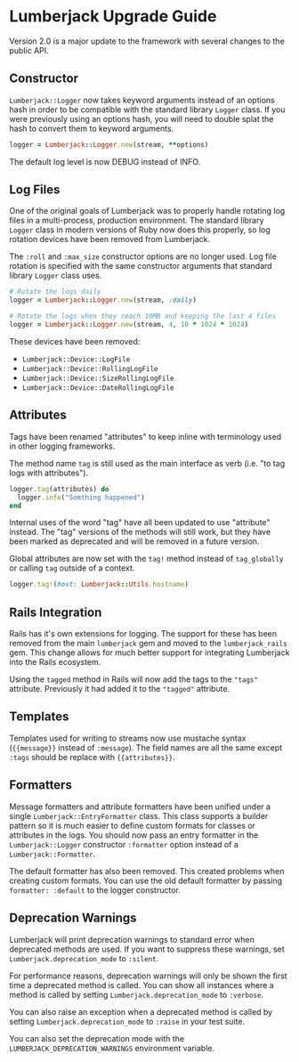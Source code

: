# Lumberjack Upgrade Guide

Version 2.0 is a major update to the framework with several changes to the public API.

## Constructor

`Lumberjack::Logger` now takes keyword arguments instead of an options hash in order to be compatible with the standard library `Logger` class. If you were previously using an options hash, you will need to double splat the hash to convert them to keyword arguments.

```ruby
logger = Lumberjack::Logger.new(stream, **options)
```

The default log level is now DEBUG instead of INFO.

## Log Files

One of the original goals of Lumberjack was to properly handle rotating log files in a multi-process, production environment. The standard library `Logger` class in modern versions of Ruby now does this properly, so log rotation devices have been removed from Lumberjack.

The `:roll` and `:max_size` constructor options are no longer used. Log file rotation is specified with the same constructor arguments that standard library `Logger` class uses.

```ruby
# Rotate the logs daily
logger = Lumberjack::Logger.new(stream, :daily)

# Rotate the logs when they reach 10MB and keeping the last 4 files
logger = Lumberjack::Logger.new(stream, 4, 10 * 1024 * 1024)
```

These devices have been removed:

- `Lumberjack::Device::LogFile`
- `Lumberjack::Device::RollingLogFile`
- `Lumberjack::Device::SizeRollingLogFile`
- `Lumberjack::Device::DateRollingLogFile`

## Attributes

Tags have been renamed "attributes" to keep inline with terminology used in other logging frameworks.

The method name `tag` is still used as the main interface as verb (i.e. "to tag logs with attributes").

```ruby
logger.tag(attributes) do
  logger.info("Somthing happened")
end
```

Internal uses of the word "tag" have all been updated to use "attribute" instead. The "tag" versions of the methods will still work, but they have been marked as deprecated and will be removed in a future version.

Global attributes are now set with the `tag!` method instead of `tag_globally` or calling `tag` outside of a context.

```ruby
logger.tag!(host: Lumberjack::Utils.hostname)
```

## Rails Integration

Rails has it's own extensions for logging. The support for these has been removed from the main `lumberjack` gem and moved to the `lumberjack_rails` gem. This change allows for much better support for integrating Lumberjack into the Rails ecosystem.

Using the `tagged` method in Rails will now add the tags to the `"tags"` attribute. Previously it had added it to the `"tagged"` attribute.

## Templates

Templates used for writing to streams now use mustache syntax (`{{message}}` instead of `:message`). The field names are all the same except `:tags` should be replace with `{{attributes}}`.

## Formatters

Message formatters and attribute formatters have been unified under a single `Lumberjack::EntryFormatter` class. This class supports a builder pattern so it is much easier to define custom formats for classes or attributes in the logs. You should now pass an entry formatter in the `Lumberjack::Logger` constructor `:formatter` option instead of a `Lumberjack::Formatter`.

The default formatter has also been removed. This created problems when creating custom formats. You can use the old default formatter by passing `formatter: :default` to the logger constructor.

## Deprecation Warnings

Lumberjack will print deprecation warnings to standard error when deprecated methods are used. If you want to suppress these warnings, set `Lumberjack.deprecation_mode` to `:silent`.

For performance reasons, deprecation warnings will only be shown the first time a deprecated method is called. You can show all instances where a method is called by setting `Lumberjack.deprecation_mode` to `:verbose`.

You can also raise an exception when a deprecated method is called by setting `Lumberjack.deprecation_mode` to `:raise` in your test suite.

You can also set the deprecation mode with the `LUMBERJACK_DEPRECATION_WARNINGS` environment variable.